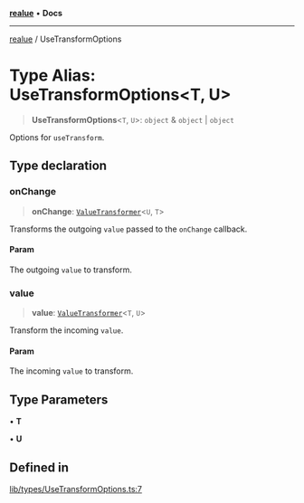 [**realue**](../README.md) • **Docs**

***

[realue](../README.md) / UseTransformOptions

# Type Alias: UseTransformOptions\<T, U\>

> **UseTransformOptions**\<`T`, `U`\>: `object` & `object` \| `object`

Options for `useTransform`.

## Type declaration

### onChange

> **onChange**: [`ValueTransformer`](ValueTransformer.md)\<`U`, `T`\>

Transforms the outgoing `value` passed to the `onChange` callback.

#### Param

The outgoing `value` to transform.

### value

> **value**: [`ValueTransformer`](ValueTransformer.md)\<`T`, `U`\>

Transform the incoming `value`.

#### Param

The incoming `value` to transform.

## Type Parameters

• **T**

• **U**

## Defined in

[lib/types/UseTransformOptions.ts:7](https://github.com/nevoland/realue/blob/23357baeee67e2e83a0bceccc257348ca52e5775/lib/types/UseTransformOptions.ts#L7)
